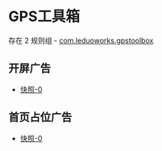 # GPS工具箱

存在 2 规则组 - [com.leduoworks.gpstoolbox](/src/apps/com.leduoworks.gpstoolbox.ts)

## 开屏广告

- [快照-0](https://i.gkd.li/import/13062600)

## 首页占位广告

- [快照-0](https://i.gkd.li/import/import/13062612)

